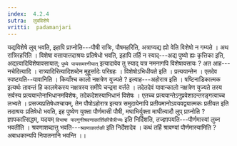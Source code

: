 ```yaml
---
index:  4.2.4
sutra:  लुबविशेषे
vritti:  padamanjari
---
```


यद्यविशेषे लुब् भवति, इहापि प्राप्नोति---पौषी रात्रिः, पौषमहरिति, अत्राप्यद्य ह्यो वेति विशेषो न गम्यते । अथ रात्रिरहरिति । विशेषा वसायात्तदाश्रयः प्रतिषेधो भवति, इहापि तर्हि न स्याद्---अद्य पुष्यो ह्यः कृत्तिका इति, अद्यत्वादिविशेषावसायात्; `पुष्ये पायसमश्नीयात्` इत्यादावेव तु स्याद् यत्र नमनागपि विशेषावसायः ? अत आह---नचेदित्यादि । रात्र्यादिरित्यादिशब्देन मुहूर्त्तादेः परिग्रहः । विशेषोऽभिधीयते इति । प्रत्ययान्तेन । एतदेव स्पष्टयति--यावानिति । कियाँश्च कालो नक्षत्रेण युज्यते ? इत्याह---अहोरात्र इति । षष्टिनाडिकात्मक इत्यर्थः तावन्तं हि कालमेकस्य नक्षत्रस्य समीपे चन्द्रमा वर्त्तते । तदेतदेवं यावान्कालो नक्षत्रेण युज्यते तस्य सर्वस्य प्रत्ययान्तेनाभिधानमविशेषः, तदेकदेशस्याभिधानं विशेषः । एतच्च प्रत्ययान्तेऽनुप्रवेशादन्तरङ्गत्वाच्च लभ्यते । प्रसज्यप्रतिषेधश्चायम्, तेन पौषोऽहोरात्र इत्यत्र समुदायेनापि प्रतीयमानोऽवयवद्वयात्मकः प्रतीयत इति तदाश्रयः प्रतिषेधो भवति, इह पुष्येण युक्ता पौर्णमासी पौषी, मघाभिर्युक्ता माघीत्यादौ लुप् प्राप्नोति ? ज्ञापकात्सिद्धम्, यदयम् `विभाषा फल्गुनीश्रवणाकार्त्तिकीचैत्रीभ्यः` इति निर्दिशति, तज्ज्ञापयति---पौर्णमास्यां लुब्न भवतीति । श्रवणाशब्दात्तु भवति---`श्रवणाकार्त्तकी` इति निर्देशादेव । कथं तर्हि श्रावण्यां पौर्णमास्यामिति ? अबाधकान्यपि निपातनानि भवन्ति ।।
